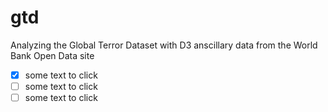 # gtd

Analyzing the Global Terror Dataset with D3 anscillary data from the World Bank Open Data site

- [x] some text to click
- [ ] some text to click
- [ ] some text to click
